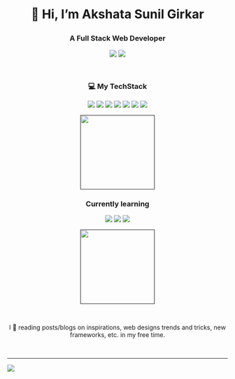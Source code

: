 # <p align="center"> 👋 Hi, I’m Akshata Sunil Girkar</p>
### <p align="center">A Full Stack Web Developer </p>
<p align="center">
  <a href="https://www.linkedin.com/in/akshata-girkar-469214191/"><img src="https://img.shields.io/badge/LinkedIn-0077B5?style=for-the-badge&logo=linkedin&logoColor=white"></a>
  <a href="https://www.behance.net/akshata-girkar/"><img src="https://img.shields.io/badge/-Behance-blue?style=for-the-badge&logo=behance&logoColor=white"></a>
</p>
<br>

### <p align="center"> 💻 My TechStack </p>
<p align="center">
  <a href=""><img src="https://img.shields.io/badge/HTML5-red?style=for-the-badge&logo=html5&logoColor=white"></a> 
  <a href=""><img src="https://img.shields.io/badge/CSS3-blue?style=for-the-badge&logo=css3"></a> 
  <a href=""><img src="https://img.shields.io/badge/JavaScript%20ES6-orange?style=for-the-badge&logo=javascript"></a> 
  <a href=""><img src="https://img.shields.io/badge/PHP7-darkblue?style=for-the-badge&logo=php"></a> 
  <a href=""><img src="https://img.shields.io/badge/MySQL-yellow?style=for-the-badge&logo=mysql"></a> 
<a href=""><img src="https://img.shields.io/badge/Git-orange?style=for-the-badge&logo=git&logoColor=white"></a> 
<a href=""><img src="https://img.shields.io/badge/Bootstrap-blue?style=for-the-badge&logo=bootstrap&logoColor=white"></a>

</p>
<p align="center">
  <a href=""><img align="" src="https://github-readme-stats.vercel.app/api/top-langs/?username=AkshataGirkar&layout=compact&theme=dark" height="170"></a>
</p>

### <p align="center">Currently learning </p>
<p align="center"><a href="https://reactjs.org"><img src="https://img.shields.io/badge/ReactJS-20232A?style=for-the-badge&logo=react&logoColor=61DAFB"></a> 
<a href="https://nodejs.org"><img src="https://img.shields.io/badge/Node%20JS-orange?style=for-the-badge&logo=nodedotjs&logoColor=white"></a>
<a href="https://nodejs.org"><img src="https://img.shields.io/badge/Express%20JS-yellow?style=for-the-badge&logo=express&logoColor=white"></a>
</p>
<p align="center">
<a href=""><img align="" src="https://github-readme-stats.vercel.app/api?username=AkshataGirkar&show_icons=true&count_private=true&theme=dark" height="170"></a>
</p>

<br> 
<p align="center"> I 💖 reading posts/blogs on inspirations, web designs trends and tricks, new frameworks, etc. in my free time.</p>
<br>
<hr>

![](https://img.shields.io/badge/Badges%20by-Shields.io-yellowgreen)
<!-- - [![![behance](./src/behance.svg)](https://badges.aleen42.com/src/behance.svg)](https://www.behance.net/akshata-girkar/) -->

